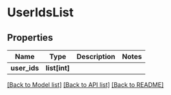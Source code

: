 # UserIdsList

## Properties
Name | Type | Description | Notes
------------ | ------------- | ------------- | -------------
**user_ids** | **list[int]** |  | 

[[Back to Model list]](../README.md#documentation-for-models) [[Back to API list]](../README.md#documentation-for-api-endpoints) [[Back to README]](../README.md)



